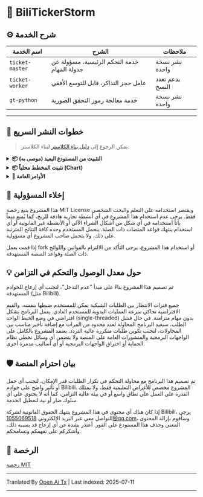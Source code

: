 # 🎫 BiliTickerStorm

## ⚙️ شرح الخدمة

| اسم الخدمة           | الشرح                | ملاحظات     |
| ----------------- | ------------------ | --------- |
| `ticket-master`   | خدمة التحكم الرئيسية، مسؤولة عن جدولة المهام    | نشر نسخة واحدة |
| `ticket-worker`   | عامل حجز التذاكر، قابل للتوسع الأفقي         | يدعم تعدد النسخ |
| `gt-python`       | خدمة معالجة رموز التحقق الصورية             | نشر نسخة واحدة  |

---

## 🚀 خطوات النشر السريع

> يمكن الرجوع إلى [دليل بناء الكلاستر](https://raw.githubusercontent.com/mikumifa/biliTickerStorm/main/docs/集群搭建参考.md) لبناء الكلاستر.

<details> <summary><strong>📦 التثبيت من المستودع البعيد (موصى به)</strong></summary>

```bash
helm repo add bili-ticker-storm https://mikumifa.github.io/biliTickerStorm/
helm repo update
```
### 2. تثبيت Chart

```bash
helm install bili-ticker-storm bili-ticker-storm/bili-ticker-storm \
  --set ticketMaster.hostDataPath=/your/host/data/path \
  --set ticketWorker.pushplusToken="your_token" \
  --set ticketWorker.ticketInterval="300" \
  --set ticketWorker.ticketTimeStart="2025-05-20T13:14"
  
```

> - `hostDataPath` هو دليل ملفات إعدادات شراء التذاكر، يتم ربطه بحاوية `ticket-master`. يتم إنشاء ملفات إعدادات شراء التذاكر باستخدام https://github.com/mikumifa/biliTickerBuy
> - `ticketWorker.pushplusToken` هو إعداد دفع PlusPlus، بعد التعيين يمكن استقبال إشعارات نتائج شراء التذاكر.
> - `ticketWorker.ticketInterval` هو الفاصل الزمني بين عمليات شراء التذاكر بالثواني، الافتراضي 300 مللي ثانية.
> - `ticketWorker.ticketTimeStart` هو وقت بدء التشغيل المجدول، الصيغة هي `2025-05-20T13:14`، إذا لم يُملأ يبدأ شراء التذاكر عند تشغيل الحاوية مباشرة.

### 3. ترقية Chart

```bash
helm upgrade bili-ticker-storm bili-ticker-storm/bili-ticker-storm --reuse-values \
  --set ticketWorker.ticketInterval="600"
```
</details> 
<details> <summary><strong>📦 تثبيت المخطط محلياً (Chart)</strong></summary>


### 1. تثبيت المخطط (Chart)

```bash
# استنساخ المستودع
git clone https://github.com/mikumifa/biliTickerStorm
# استخدام حزمة المخطط المحلية
helm install bili-ticker-storm ./helm \
  --set ticketMaster.hostDataPath=/your/host/data/path \
  --set ticketWorker.pushplusToken="your_token" \
  --set ticketWorker.ticketInterval="300" \
  --set ticketWorker.ticketTimeStart="2025-05-20T13:14"
```
### 2. ترقية المخطط (Chart)

```bash
helm upgrade bili-ticker-storm ./helm --reuse-values
```
</details>
<details>
<summary><strong>📌 الأوامر العامة</strong></summary>

### ⏹ إلغاء التثبيت
```bash
helm uninstall bili-ticker-storm
```
</details>


## 📩 إخلاء المسؤولية

هذا المشروع يتبع رخصة MIT License ويقتصر استخدامه على التعلم والبحث الشخصي فقط. يرجى عدم استخدام هذا المشروع في أي أنشطة تجارية هادفة للربح، كما يُمنع منعاً باتاً استخدامه في أي شكل من أشكال الشراء الآلي أو الأنشطة غير القانونية أو أي استخدام ينتهك قواعد المنصات ذات الصلة. يتحمل المستخدم وحده كافة النتائج المترتبة على ذلك، ولا يتحمل صاحب المشروع أي مسؤولية.

إذا قمت بعمل fork أو استخدام هذا المشروع، يرجى التأكد من الالتزام بالقوانين واللوائح ذات الصلة وقواعد المنصة المستهدفة.

## 💡 حول معدل الوصول والتحكم في التزامن
تم تصميم هذا المشروع بناءً على مبدأ "عدم التدخل"، لتجنب أي إزعاج للخوادم المستهدفة (مثل Bilibili).

جميع فترات الانتظار بين الطلبات الشبكية يمكن للمستخدم ضبطها بنفسه، والقيم الافتراضية تحاكي سرعة العمليات اليدوية للمستخدم العادي. يعمل البرنامج بشكل افتراضي في وضع الخيط الواحد (single-threaded) بدون مهام متزامنة. في حال فشل الطلب، سيعيد البرنامج المحاولة لعدد محدود من المرات مع إضافة تأخير مناسب بين المحاولات، لتجنب تكوين طلبات متكررة عالية التردد. يعتمد المشروع بالكامل على الواجهات البرمجية والمنشورات العامة على المنصة ولا يتضمن أي وسائل تخطي نظام الحماية أو اختراق الواجهات البرمجية أو أي أساليب مدمرة أخرى.
## 🛡️ بيان احترام المنصة

تم تصميم هذا البرنامج مع محاولة التحكم في تكرار الطلبات قدر الإمكان، لتجنب أي حمل أو تأثير واضح على خوادم Bilibili. المشروع مخصص للأغراض التعليمية فقط، ولا يمتلك القدرة على العمل على نطاق واسع أو في بيئة عالية التزامن، كما أنه لا يحتوي على أي سلوك ضار أو نية لتعطيل الخدمة.

إذا كان هناك أي محتوى في هذا المشروع ينتهك الحقوق القانونية لشركة Bilibili، يرجى التواصل معي عبر البريد الإلكتروني [1055069518@qq.com](https://raw.githubusercontent.com/mikumifa/biliTickerStorm/main/mailto:1055069518@qq.com)، وسأقوم بإزالة المحتوى المعني وحذف هذا المستودع على الفور. أعتذر بشدة عن أي إزعاج قد يسببه ذلك، وأشكركم على تفهمكم وتسامحكم.

## 📄 الرخصة

[رخصة MIT](LICENSE)


---

Tranlated By [Open Ai Tx](https://github.com/OpenAiTx/OpenAiTx) | Last indexed: 2025-07-11

---
